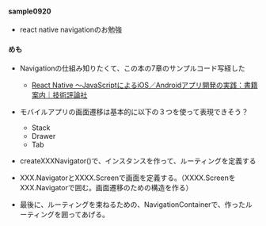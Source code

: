 #### sample0920
- react native navigationのお勉強

#### めも

- Navigationの仕組み知りたくて、この本の7章のサンプルコード写経した
  - [React Native ～JavaScriptによるiOS／Androidアプリ開発の実践：書籍案内｜技術評論社](https://gihyo.jp/book/2020/978-4-297-11391-9)

- モバイルアプリの画面遷移は基本的に以下の３つを使って表現できそう？
   - Stack
   - Drawer
   - Tab
   
- createXXXNavigator()で、インスタンスを作って、ルーティングを定義する
- XXX.NavigatorとXXXX.Screenで画面を定義する。（XXXX.ScreenをXXX.Navigatorで囲む。画面遷移のための構造を作る）
- 最後に、ルーティングを束ねるための、NavigationContainerで、作ったルーティングを囲ってあげる。
